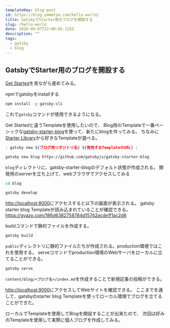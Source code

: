 ```yaml
---
templateKey: blog-post
id: https://blog.ymmmtym.com/hello-world/
title: GatsbyでStarter用のブログを開設する
slug: /hello-world
date: 2020-09-07T22:00:03.125Z
description: ""
tags:
  - gatsby
  - blog
---
```


## GatsbyでStarter用のブログを開設する

<!-- - CMSではなく、Git管理する
  - mkdocs
    - 使用したことある
    - 高品質のドキュメントが残せる
    - ブログと言う感じではない
  - gitpress
    - markdownを作成し、Githubの指定リポジトリ にPushするだけ
    - カスタムデザインは難しそう
  - Gatsby
    - reactのフレームワーク
    - これがモダンらしい -->

[Get Started](https://www.gatsbyjs.com/docs/quick-start/)を見ながら進めてみる。

npmでgatsbyをinstallする

```bash
npm install -g gatsby-cli
```

これで`gatsby`コマンドが使用できるようになる。

Get Startedと違うTemplateを使用したいので、
Blog用のTemplateで一番ベーシックな[gatsby-starter-blog](https://www.gatsbyjs.com/starters/gatsbyjs/gatsby-starter-blog)を使って、新たにblogを作ってみる。
ちなみに[Starter Library](https://www.gatsbyjs.com/starters/)から好きなTemplateが選べる。

```bash
: gatsby new ${ブログ用リポジトリ名} ${使用するTemplateのURL} :

gatsby new blog https://github.com/gatsbyjs/gatsby-starter-blog
```

`blog`ディレクトリに、gatsby-starter-blogのデフォルト状態が作成される。
開発用のserverを立ち上げて、webブラウザでアクセスしてみる

```bash
cd blog

gatsby develop
```

<http://localhost:8000>にアクセスすると以下の画面が表示される。
gatsby starter blog Templateが読み込まれていることが確認できる。
<https://gyazo.com/186d6382758784d15742acde1f1ac2d8>

buildコマンドで静的ファイルを作成する。

```bash
gatsby build
```

`public`ディレクトリに静的ファイルたちが作成される。production環境ではこれを使用する。
serveコマンドでproduction環境のWebサーバをローカルに立てることができる。

```bash
gatsby serve
```

`content/blog/<ブログ名>/index.md`を作成することで新規記事の投稿ができる。

<http://localhost:9000>にアクセスしてWebサイトを確認できる。
ここまでを通して、gatsbyのstarter blog Templateを使ってローカル環境でブログを立てることができた。

ローカルでTemplateを使用してBlogを開設することが出来たので、
次回は好みのTemplateを使用して実際に個人ブログを作成してみる。
